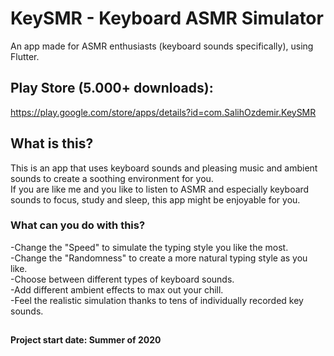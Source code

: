 # KeySMR - Keyboard ASMR Simulator

An app made for ASMR enthusiasts (keyboard sounds specifically), using Flutter.

## Play Store (5.000+ downloads):
https://play.google.com/store/apps/details?id=com.SalihOzdemir.KeySMR

## What is this?

This is an app that uses keyboard sounds and pleasing music and ambient sounds to create a soothing environment for you. <br />
If you are like me and you like to listen to ASMR and especially keyboard sounds to focus, study and sleep, this app might be enjoyable for you.

### What can you do with this? 
-Change the "Speed" to simulate the typing style you like the most. <br />
-Change the "Randomness" to create a more natural typing style as you like. <br />
-Choose between different types of keyboard sounds. <br />
-Add different ambient effects to max out your chill. <br />
-Feel the realistic simulation thanks to tens of individually recorded key sounds. <br />

##
#### Project start date: Summer of 2020

